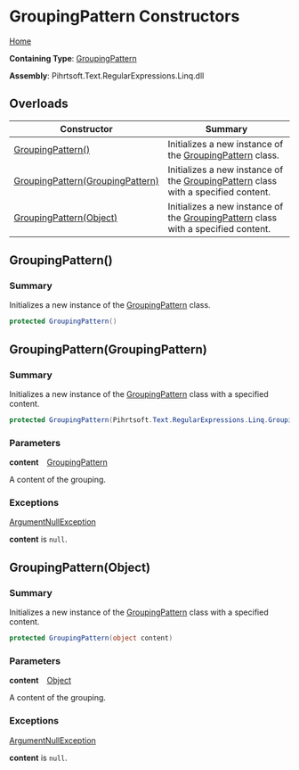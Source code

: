 # GroupingPattern Constructors

[Home](../../../../../../README.md)

**Containing Type**: [GroupingPattern](../README.md)

**Assembly**: Pihrtsoft\.Text\.RegularExpressions\.Linq\.dll

## Overloads

| Constructor | Summary |
| ----------- | ------- |
| [GroupingPattern()](#Pihrtsoft_Text_RegularExpressions_Linq_GroupingPattern__ctor) | Initializes a new instance of the [GroupingPattern](../README.md) class\. |
| [GroupingPattern(GroupingPattern)](#Pihrtsoft_Text_RegularExpressions_Linq_GroupingPattern__ctor_Pihrtsoft_Text_RegularExpressions_Linq_GroupingPattern_) | Initializes a new instance of the [GroupingPattern](../README.md) class with a specified content\. |
| [GroupingPattern(Object)](#Pihrtsoft_Text_RegularExpressions_Linq_GroupingPattern__ctor_System_Object_) | Initializes a new instance of the [GroupingPattern](../README.md) class with a specified content\. |

## GroupingPattern\(\) <a name="Pihrtsoft_Text_RegularExpressions_Linq_GroupingPattern__ctor"></a>

### Summary

Initializes a new instance of the [GroupingPattern](../README.md) class\.

```csharp
protected GroupingPattern()
```

## GroupingPattern\(GroupingPattern\) <a name="Pihrtsoft_Text_RegularExpressions_Linq_GroupingPattern__ctor_Pihrtsoft_Text_RegularExpressions_Linq_GroupingPattern_"></a>

### Summary

Initializes a new instance of the [GroupingPattern](../README.md) class with a specified content\.

```csharp
protected GroupingPattern(Pihrtsoft.Text.RegularExpressions.Linq.GroupingPattern content)
```

### Parameters

**content** &ensp; [GroupingPattern](../README.md)

A content of the grouping\.

### Exceptions

[ArgumentNullException](https://docs.microsoft.com/en-us/dotnet/api/system.argumentnullexception)

**content** is `null`\.

## GroupingPattern\(Object\) <a name="Pihrtsoft_Text_RegularExpressions_Linq_GroupingPattern__ctor_System_Object_"></a>

### Summary

Initializes a new instance of the [GroupingPattern](../README.md) class with a specified content\.

```csharp
protected GroupingPattern(object content)
```

### Parameters

**content** &ensp; [Object](https://docs.microsoft.com/en-us/dotnet/api/system.object)

A content of the grouping\.

### Exceptions

[ArgumentNullException](https://docs.microsoft.com/en-us/dotnet/api/system.argumentnullexception)

**content** is `null`\.

